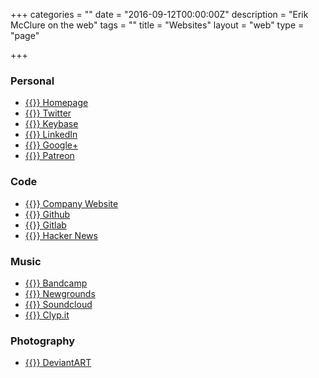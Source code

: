 +++
categories = ""
date = "2016-09-12T00:00:00Z"
description = "Erik McClure on the web"
tags = ""
title = "Websites"
layout = "web"
type = "page"

+++
### Personal
 * [{{<icon home fa-lg>}} Homepage](/)
 * [{{<icon twitter fa-lg>}} Twitter](https://twitter.com/blackhole0173)
 * [{{<icon key fa-lg>}} Keybase](https://keybase.io/blackhole)
 * [{{<icon linkedin fa-lg>}} LinkedIn](https://www.linkedin.com/in/erikmcclure/)
 * [{{<icon google-plus fa-lg>}} Google+](https://plus.google.com/+ErikMcClure)
 * [{{<icon paypal fa-lg>}} Patreon](https://www.patreon.com/erikmcclure)
 
### Code
 * [{{<icon globe fa-lg>}} Company Website](http://www.blackspherestudios.com/)
 * [{{<icon github fa-lg>}} Github](https://github.com/blackhole12)
 * [{{<icon gitlab fa-lg>}} Gitlab](https://gitlab.com/blackhole12)
 * [{{<icon hacker-news fa-lg>}} Hacker News](https://news.ycombinator.com/user?id=blackhole)
 
### Music
  * [{{<icon bandcamp fa-lg>}} Bandcamp](https://erikmcclure.bandcamp.com/)
  * [{{<icon globe fa-lg>}} Newgrounds](https://blackhole12.newgrounds.com/)
  * [{{<icon soundcloud fa-lg>}} Soundcloud](https://soundcloud.com/blackhole12)
  * [{{<icon music fa-lg>}} Clyp.it](https://clyp.it/user/0xgutex4)
  
### Photography
  * [{{<icon deviantart fa-lg>}} DeviantART](https://blackhole12.deviantart.com/)